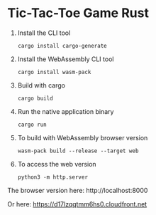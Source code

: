 # Tic-Tac-Toe Game Rust

1. Install the CLI tool
    ```
    cargo install cargo-generate
    ```
2. Install the WebAssembly CLI tool
    ```
    cargo install wasm-pack
    ```
3. Build with cargo
    ```
    cargo build
    ```
4. Run the native application binary
     ```
     cargo run
     ```
5. To build with WebAssembly browser version
     ```     
     wasm-pack build --release --target web
     ```
6. To access the web version
     ```     
     python3 -m http.server
     ```
The browser version here:
http://localhost:8000

Or here:
https://d17lzqqtmm6hs0.cloudfront.net
